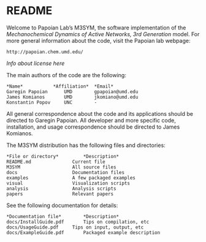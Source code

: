 # README #

Welcome to Papoian Lab’s M3SYM, the software implementation of the 
*Mechanochemical Dynamics of Active Networks, 3rd Generation* model. 
For more general information about the code, visit the Papoian lab webpage:

	http://papoian.chem.umd.edu/ 

*Info about license here*

The main authors of the code are the following:
	
	*Name*		     *Affiliation*	*Email*
	Garegin Papoian      UMD		gpapoian@umd.edu	
	James Komianos       UMD		jkomiano@umd.edu
	Konstantin Popov     UNC	 	-

All general correspondence about the code and its applications should 
be directed to Garegin Papoian. All developer and more specific code, 
installation, and usage correspondence should be directed to James Komianos.

The M3SYM distribution has the following files and directories:

	*File or directory*			*Description*
	README.md				Current file
	M3SYM					All source files
	docs					Documentation files
	examples				A few packaged examples
	visual					Visualization scripts
	analysis				Analysis scripts
	papers					Relevant papers 

See the following documentation for details:

	*Documentation file*		*Description*
	docs/InstallGuide.pdf		Tips on compilation, etc
	docs/UsageGuide.pdf		Tips on input, output, etc
	docs/ExampleGuide.pdf		Packaged example description

